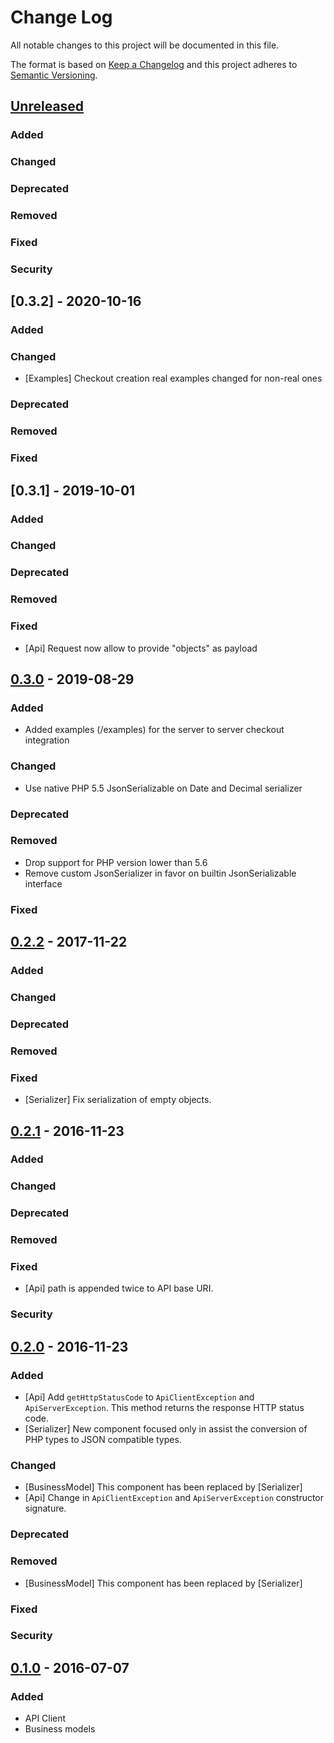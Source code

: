 # Change Log
All notable changes to this project will be documented in this file.

The format is based on [Keep a Changelog](http://keepachangelog.com/)
and this project adheres to [Semantic Versioning](http://semver.org/).

## [Unreleased]
### Added

### Changed

### Deprecated

### Removed

### Fixed

### Security

## [0.3.2] - 2020-10-16
### Added

### Changed
- [Examples] Checkout creation real examples changed for non-real ones

### Deprecated

### Removed

### Fixed

## [0.3.1] - 2019-10-01
### Added

### Changed

### Deprecated

### Removed

### Fixed
- [Api] Request now allow to provide "objects" as payload

## [0.3.0] - 2019-08-29
### Added
- Added examples (/examples) for the server to server checkout integration

### Changed
- Use native PHP 5.5 JsonSerializable on Date and Decimal serializer

### Deprecated

### Removed
- Drop support for PHP version lower than 5.6
- Remove custom JsonSerializer in favor on builtin JsonSerializable interface

### Fixed

## [0.2.2] - 2017-11-22
### Added

### Changed

### Deprecated

### Removed

### Fixed
- [Serializer] Fix serialization of empty objects.

## [0.2.1] - 2016-11-23
### Added

### Changed

### Deprecated

### Removed

### Fixed
- [Api] path is appended twice to API base URI.

### Security

## [0.2.0] - 2016-11-23
### Added
- [Api] Add `getHttpStatusCode` to `ApiClientException` and `ApiServerException`. This method returns the response HTTP status code.
- [Serializer] New component focused only in assist the conversion of PHP types to JSON compatible types.

### Changed
- [BusinessModel] This component has been replaced by [Serializer]
- [Api] Change in `ApiClientException` and `ApiServerException` constructor signature.

### Deprecated

### Removed
- [BusinessModel] This component has been replaced by [Serializer]

### Fixed

### Security

## [0.1.0] - 2016-07-07
### Added
- API Client
- Business models

[Unreleased]: https://github.com/aplazame/php-sdk/compare/v0.3.0...HEAD
[0.3.0]: https://github.com/aplazame/php-sdk/compare/v0.2.2...v0.3.0
[0.2.2]: https://github.com/aplazame/php-sdk/compare/v0.2.1...v0.2.2
[0.2.1]: https://github.com/aplazame/php-sdk/compare/v0.2.0...v0.2.1
[0.2.0]: https://github.com/aplazame/php-sdk/compare/v0.1.0...v0.2.0
[0.1.0]: https://github.com/aplazame/php-sdk/commit/cd32febb1dfb0afd3a4916204a2efd07a60a4b5f
